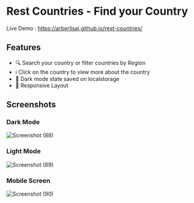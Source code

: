 # Rest Countries - Find your Country
Live Demo : https://arberlisaj.github.io/rest-countries/

##  Features
- 🔍 Search your country or filter countries by Region
- ℹ Click on the country to view more about the country
- 🌙 Dark mode state saved on localstorage
- 📱 Responsive Layout

## Screenshots
### Dark Mode
![Screenshot (88)](https://github.com/arberLisaj/rest-countries/assets/105673782/fbcd551a-e670-4267-99d7-6b8356588ac1)
### Light Mode
![Screenshot (89)](https://github.com/arberLisaj/rest-countries/assets/105673782/3cb9bbc0-cb85-4b84-9df8-2b57f5df555c)
### Mobile Screen
![Screenshot (90)](https://github.com/arberLisaj/rest-countries/assets/105673782/480a9c50-06e9-448f-949e-b46faa88ca45)

